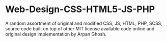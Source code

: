 # Web-Design-CSS-HTML5-JS-PHP
A random assortment of original and modified CSS, JS, HTML, PHP, SCSS, source code built on top of other MIT license available code online and original design implementation by Arpan Ghosh.
